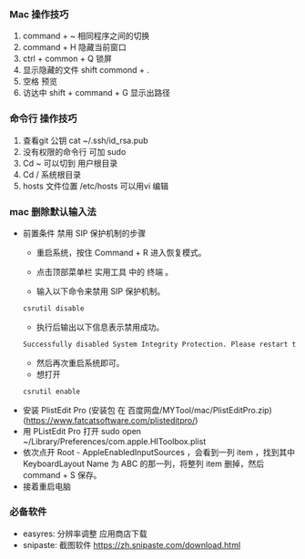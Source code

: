 ### Mac 操作技巧
1. command + ~  相同程序之间的切换
2. command + H 隐藏当前窗口
3. ctrl + common + Q 锁屏
4. 显示隐藏的文件   shift commond + .
5. 空格  预览
6. 访达中 shift + command + G 显示出路径  

### 命令行 操作技巧
1. 查看git 公钥 cat ~/.ssh/id_rsa.pub
2. 没有权限的命令行 可加  sudo
3. Cd ~ 可以切到 用户根目录
4. Cd / 系统根目录
5. hosts 文件位置  /etc/hosts 可以用vi 编辑

### mac  删除默认输入法
- 前置条件 禁用 SIP 保护机制的步骤
    - 重启系统，按住 Command + R 进入恢复模式。

    - 点击顶部菜单栏 实用工具 中的 终端 。

    - 输入以下命令来禁用 SIP 保护机制。
    ```sh
    csrutil disable
    ```
    - 执行后输出以下信息表示禁用成功。
    ```sh
    Successfully disabled System Integrity Protection. Please restart the machine for the changes to take effect.
    ```
    - 然后再次重启系统即可。
    - 想打开 
    ```sh
    csrutil enable
    ```
- 安装 PlistEdit Pro  (安装包 在 百度网盘/MYTool/mac/PlistEditPro.zip) (https://www.fatcatsoftware.com/plisteditpro/)
- 用 PListEdit Pro 打开 sudo open ~/Library/Preferences/com.apple.HIToolbox.plist
- 依次点开 Root - AppleEnabledInputSources ，会看到一列 item ，找到其中 KeyboardLayout Name 为 ABC 的那一列，将整列 item 删掉，然后 command + S 保存。
- 接着重启电脑

### 必备软件

- easyres: 分辨率调整 应用商店下载
- snipaste: 截图软件  https://zh.snipaste.com/download.html
